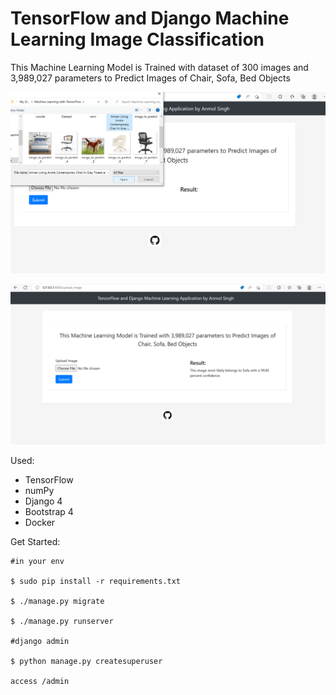 # TensorFlow and Django Machine Learning Image Classification
This Machine Learning Model is Trained with dataset of 300 images and 3,989,027 parameters to Predict Images of Chair, Sofa, Bed Objects

![Alt text](products/static/images/demo-1.jpg?raw=true "demo-1")

![Alt text](products/static/images/demo-2.png?raw=true "demo-2")


Used:

- TensorFlow
- numPy
- Django 4
- Bootstrap 4
- Docker

Get Started:

```
#in your env

$ sudo pip install -r requirements.txt

$ ./manage.py migrate

$ ./manage.py runserver

#django admin

$ python manage.py createsuperuser

access /admin

```
